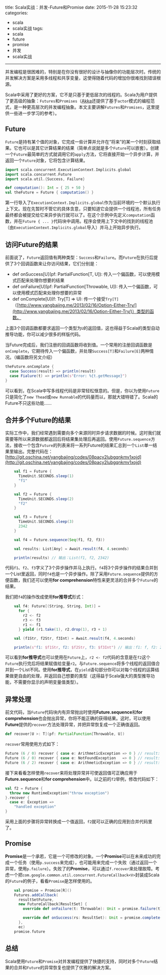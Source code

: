 title: Scala实战：并发-Future和Promise
date: 2015-11-28 15:23:32
categories: 
- scala
- scala实战
tags:
- scala
- future
- promise
- 并发
- scala实战
---

并发编程是很困难的，特别是在你没有很好的设计与抽像你的功能层次时。传统的并发解决方案是采用多线程和共享变量，这使得随着代码的增加你很难找到错误根源。

Scala中采用了更好的方案，它不是只基于更低层次的线程的。Scala为用户提供了更高级的抽象：`Futures`和`Promises`（[Akka](https://akka.io)还提供了基于`actor`模式的编程范式，是一种更高层次的并发编程抽象。本文主要讲解`Futures`和`Promises`，这里提供一些进一步学习的参考）。

## Future

`Future`是持有某个值的对象，它完成一些计算并允许在“将来”的某一个时刻获取结果。它也可以是其它计算结果的结果（简单点说就是多个`Future`可以嵌套）。创建一个`Future`最简单的方式就调用它的`apply`方法，它将直接开始一个异步计算，并返回一个`Future`对象，它将包含计算结果。

```scala
import scala.concurrent.ExecutionContext.Implicits.global
import scala.concurrent.Future
import scala.util.{Success, Failure}

def computation(): Int = { 25 + 50 }
val theFuture = Future { computation() }
```

第一行导入了`ExecutionContext.Implicits.global`作为当前环境的一个默认执行上下文。现在先暂时不管它的具体含意，只要知道它会提供一个线程池，所有任务最终都会被提交给它来异步执行就可以了。在这个示例中先定义`computation`函数，并在`Future { ... }`代码块中调用。程序会使用上下文中的找到的线程池（由`ExecutionContext.Implicits.global`导入）并马上开始异步执行。

## 访问Future的结果

前面说了，`Future`返回值有两种类型：`Success`和`Failure`。而`Future`在执行后提供了3个回调函数来让你访问结果，它们分别是：

- def onSuccess[U](pf: PartialFunction[T, U]): 传入一个偏函数，可以使用模式匹配来处理你想要的结果
- def onFailure[U](pf: PartialFunction[Throwable, U]): 传入一个偏函数，可以使用模式匹配来处理你想要的异常
- def onComplete[U](f: Try[T] => U): 传一个接受`Try[T]`（[http://www.yangbajing.me/2013/02/16/Option-Either-Try/](http://www.yangbajing.me/2013/02/16/Option-Either-Try/)）类型的函数。

上面3个回调函数都要求返回一个类型为`U`的返回值，这也得益于Scala的类型自动推导功能，你可以减少很多的样版代码。

当Future完成后，我们注册的回调函数将收到值。一个常用的注册回调函数是`onComplete`，它期待传入一个偏函数，并处理`Success[T]`和`Failure[E]`两种情况。（编函数将另文介绍）

```scala
theFuture.onComplate {
  case Success(result) => println(result)
  case Fialure(t) => println(s"Error: %{t.getMessage}")
}
```

可以看到，在Scala中写多线程代码是非常轻松惬意的。但是，你以为使用`Future`只是简化了`new Thead`或`new Runnable`的代码量而以，那就大错特错了。Scala的Future不只这些功能……

## 合并多个Future的结果

实际工作中，我们经常遇到需要向多个来源同时异步请求数据的时候。这时我们就需要等所以来源数据都返回后将结果集处理后再返回。使用`Future.sequence`方法，接收一个包含`Future`的列表来将一系列Future的结果汇总到一个`List`单一结果里输出。完整代码在：[http://git.oschina.net/yangbajing/codes/08pacy2lubgqnkmv1xojd](http://git.oschina.net/yangbajing/codes/08pacy2lubgqnkmv1xojd)

```scala
    val f1 = Future {
      TimeUnit.SECONDS.sleep(1)
      "f1"
    }

    val f2 = Future {
      TimeUnit.SECONDS.sleep(2)
      "f2"
    }

    val f3 = Future {
      TimeUnit.SECONDS.sleep(3)
      2342
    }

    val f4 = Future.sequence(Seq(f1, f2, f3))

    val results: List[Any] = Await.result(f4, 4.seconds)

    println(results) // 输出：List(f1, f2, 2342)
```

代码`f1`、`f2`、`f3`字义了3个异步操作并马上执行。`f4`将3个异步操作的结果合并到一个List里返回，同时`f4`也是一个异步操作。除了采用`Future.sequence`提供的方便函数，我们还可以使用**for comprehension**特性来更灵活的合并多个`Future`的结果。

我们把`f4`的操作改成使用**for推导式**形式：

```scala
    val f4: Future[(String, String, Int)] =
      for {
        r2 <- f2
        r3 <- f3
        r1 <- f1
      } yield (r1.take(1), r2.drop(1), r3 + 1)

    val (f1Str, f2Str, f3Int) = Await.result(f4, 4.seconds)

    println(s"f1: $f1Str, f2: $f2Str, f3: $f3Int") // 输出：f1: f, f2: 2, f3: 2342
```

可以看到**for推导式**也可以使用在`Future`上，`r2 <- f2`代码的含意是在`f2`这个`Future`执行完后将结果赋值给变量`r2`。与`Future.sequence`将多个线程的返回值合并到一个List不同。使用**for推导式**，在`yield`语句部分你可以对每个线程的运算结果做更自由的处理，并返回自己想要的类型（这得益于Scala强大的类型推导功能，不需要你显示的声明变量值类型）。

## 异常处理

前文代码，当`Future`代码块内有异常抛出时使用**Future.sequence**和**for comprehension**也会抛出异常，你将不能正确的获得结果。这时，可以使用**Future**提供的`recover`方法处理异常，并把异常恢复成一个正确值返回。

```scala
def recover[U >: T](pf: PartialFunction[Throwable, U])
```

`recover`常用使用方式如下：

```scala
Future (6 / 0) recover { case e: ArithmeticException => 0 } // result: 0
Future (6 / 0) recover { case e: NotFoundException   => 0 } // result: exception
Future (6 / 2) recover { case e: ArithmeticException => 0 } // result: 3
```

接下来看看怎样使用`recover`来将处理异常并可使返回值可正确应用于**Future.sequence**和**for comprehension**中。以之前的`f2`举例，修改代码如下：

```scala
val f2 = Future {
  throw new RuntimeException("throw exception")
}.recover {
  case e: Exception =>
    "handled exception"
}
```

采用上面的步骤将异常转换成一个值返回，`f2`就可以正确的应用到合并代码里了。

## Promise

**Promise**是一个承若，它是一个可修改的对象。一个**Promise**可以在未来成功的完成一个任务（使用`p.success`来完成），也可能用来完成一个失败（通过返回一个异常，使用`p.failure`）。失败了的**Promise**，可以通过`f.recover`来处理故障。考虑一个把`com.google.common.util.concurrent.FutureCallback<V>`封装成Scala的`Future`的例子，看看`Promise`是怎样使用的。

```scala
    val promise = Promise[R]()
    Futures.addCallback(
      resultSetFuture,
      new FutureCallback[ResultSet] {
        override def onFailure(t: Throwable): Unit = promise.failure(t)

        override def onSuccess(rs: ResultSet): Unit = promise.complete(Try(func(rs)))
      },
      ec)
    promise.future
```

## 总结

Scala使用`Future`和`Promise`对并发编程提供了快捷的支持，同时对多个`Future`结果的合并和`Future`的异常恢复也提供了优雅的解决方案。
